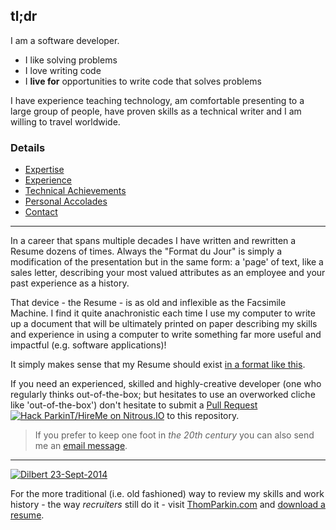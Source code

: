 ## tl;dr
I am a software developer.  

 * I like solving problems
 * I love writing code
 * I __live for__ opportunities to write code that solves problems

I have experience teaching technology, am comfortable presenting to a large group of people, have proven skills as a technical writer and I am willing to travel worldwide.

### Details

 - [Expertise](https://github.com/ParkinT/HireMe/blob/Skills/EXPERTISE.md)
 - [Experience](https://github.com/ParkinT/HireMe/blob/Experience/EXPERIENCE.md)
 - [Technical Achievements](https://github.com/ParkinT/HireMe/blob/TechnicalAchievements/ACCOMPLISHMENTS.md)
 - [Personal Accolades](https://github.com/ParkinT/HireMe/blob/PersonalReferences/REFERENCES.md)
 - [Contact](https://github.com/ParkinT/HireMe/blob/Contact/CONTACT.md)

***

In a career that spans multiple decades I have written and rewritten a Resume dozens of times.  Always the "Format du Jour" is simply a modification of the presentation but in the same form: a 'page' of text, like a sales letter, describing your most valued attributes as an employee and your past experience as a history.

That device - the Resume - is as old and inflexible as the Facsimile Machine.  I find it quite anachronistic each time I use my computer to write up a document that will be ultimately printed on paper describing my skills and experience in using a computer to write something far more useful and impactful (e.g. software applications)!

It simply makes sense that my Resume should exist [in a format like this](ABOUTME.md).

If you need an experienced, skilled and highly-creative developer (one who regularly thinks out-of-the-box; but hesitates to use an overworked cliche like 'out-of-the-box') don't hesitate to submit a [Pull Request](https://github.com/ParkinT/HireMe/pulls) [![Hack ParkinT/HireMe on Nitrous.IO](https://d3o0mnbgv6k92a.cloudfront.net/assets/hack-s-v1-7475db0cf93fe5d1e29420c928ebc614.png)](https://www.nitrous.io/hack_button?source=embed&runtime=nodejs&repo=ParkinT%2FHireMe&file_to_open=README.md) to this repository.

>If you prefer to keep one foot in _the 20th century_ you can also send me an [email message](mailto:parkin_thom@hotmail.com).

***

[![Dilbert 23-Sept-2014](http://dilbert.com/dyn/str_strip/000000000/00000000/0000000/200000/20000/9000/500/229532/229532.strip.gif "c0de-life")](http://www.stickermule.com/marketplace/1649-code-life)


For the more traditional (i.e. old fashioned) way to review my skills and work history - the way _recruiters_ still do it - visit [ThomParkin.com](http://thomparkin.com) and [download a resume](https://github.com/ParkinT/HireMe/blob/gh-pages/downloads/ThomParkin_resume.pdf?raw=true).
